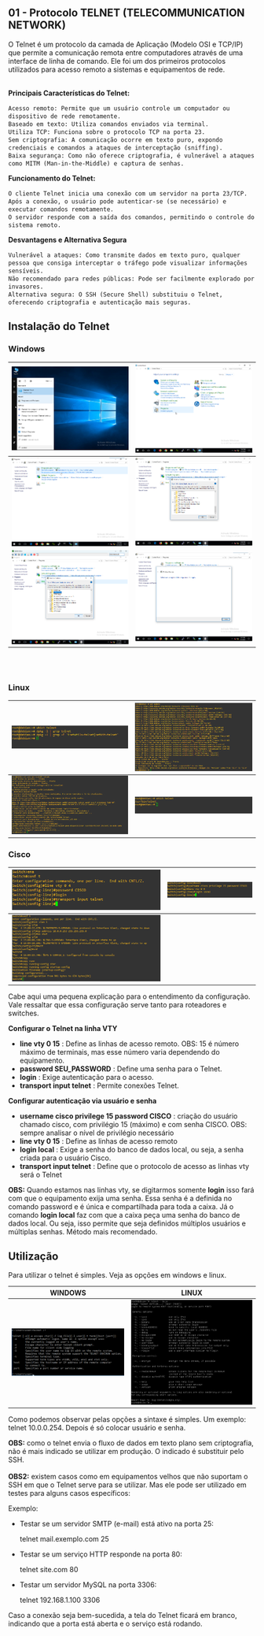 ## 01 - Protocolo TELNET (TELECOMMUNICATION NETWORK)

O Telnet é um protocolo da camada de Aplicação (Modelo OSI e TCP/IP) que permite a comunicação remota entre computadores através de uma interface de linha de comando. Ele foi um dos primeiros protocolos utilizados para acesso remoto a sistemas e equipamentos de rede. <br></br>

**Principais Características do Telnet:**

    Acesso remoto: Permite que um usuário controle um computador ou dispositivo de rede remotamente.
    Baseado em texto: Utiliza comandos enviados via terminal.
    Utiliza TCP: Funciona sobre o protocolo TCP na porta 23.
    Sem criptografia: A comunicação ocorre em texto puro, expondo credenciais e comandos a ataques de interceptação (sniffing).
    Baixa segurança: Como não oferece criptografia, é vulnerável a ataques como MITM (Man-in-the-Middle) e captura de senhas.

**Funcionamento do Telnet:**

    O cliente Telnet inicia uma conexão com um servidor na porta 23/TCP.
    Após a conexão, o usuário pode autenticar-se (se necessário) e executar comandos remotamente.
    O servidor responde com a saída dos comandos, permitindo o controle do sistema remoto.

**Desvantagens e Alternativa Segura**

    Vulnerável a ataques: Como transmite dados em texto puro, qualquer pessoa que consiga interceptar o tráfego pode visualizar informações sensíveis.
    Não recomendado para redes públicas: Pode ser facilmente explorado por invasores.
    Alternativa segura: O SSH (Secure Shell) substituiu o Telnet, oferecendo criptografia e autenticação mais seguras.

## Instalação do Telnet

### Windows

| ![WINDOWS](Imagens/telnet/windows/1.png) | ![WINDOWS](Imagens/telnet/windows/2.png) |
|------------------------------------------|------------------------------------------|
| ![WINDOWS](Imagens/telnet/windows/3.png) | ![WINDOWS](Imagens/telnet/windows/4.png) | 
| ![WINDOWS](Imagens/telnet/windows/5.png) | ![WINDOWS](Imagens/telnet/windows/6.png) | 

<br></br>

### Linux

| ![LINUX](Imagens/telnet/linux/01.png) | ![LINUX](Imagens/telnet/linux/02.png) |
|---------------------------------------|---------------------------------------|
| ![LINUX](Imagens/telnet/linux/03.png) | ![LINUX](Imagens/telnet/linux/04.png) |

### Cisco

| ![CISCO](Imagens/telnet/cisco/1.png) | ![CISCO](Imagens/telnet/cisco/2.png) |
|--------------------------------------|--------------------------------------|
| ![CISCO](Imagens/telnet/cisco/3.png)                                        |

Cabe aqui uma pequena explicação para o entendimento da configuração. Vale ressaltar que essa configuração serve tanto para roteadores e switches.

**Configurar o Telnet na linha VTY**

* **line vty 0 15** : Define as linhas de acesso remoto. OBS: 15 é número máximo de terminais, mas esse número varia dependendo do equipamento.
* **password SEU_PASSWORD** : Define uma senha para o Telnet.
* **login** : Exige autenticação para o acesso.
* **transport input telnet** : Permite conexões Telnet.

**Configurar autenticação via usuário e senha**

* **username cisco privilege 15 password CISCO** : criação do usuário chamado cisco, com privilégio 15 (máximo) e com senha CISCO. OBS: sempre analisar o nível de privilégio necessário
* **line vty 0 15** : Define as linhas de acesso remoto
* **login local** : Exige a senha do banco de dados local, ou seja, a senha criada para o usuário Cisco.
* **transport input telnet** : Define que o protocolo de acesso as linhas vty será o Telnet 

**OBS:** Quando estamos nas linhas vty, se digitarmos somente **login** isso fará com que o equipamento exija uma senha. Essa senha é a definida no comando password e é única e compartilhada para toda a caixa. Já o comando **login local** faz com que a caixa peça uma senha do banco de dados local. Ou seja, isso permite que seja definidos múltiplos usuários
e múltiplas senhas. Método mais recomendado.

## Utilização

Para utilizar o telnet é simples. Veja as opções em windows e linux.

| WINDOWS                                    | LINUX                                  |
|--------------------------------------------|----------------------------------------|
| ![WINDOWS](Imagens/telnet/man/windows.png) | ![LINUX](Imagens/telnet/man/linux.png) |

Como podemos observar pelas opções a sintaxe é simples. Um exemplo: telnet 10.0.0.254. Depois é só colocar usuário e senha.

**OBS:** como o telnet envia o fluxo de dados em texto plano sem criptografia, não é mais indicado se utilizar em produção. O indicado é substituir pelo SSH. <br></br>
**OBS2:** existem casos como em equipamentos velhos que não suportam o SSH em que o Telnet serve para se utilizar. Mas ele pode ser utilizado em testes para alguns casos específicos:

Exemplo:

* Testar se um servidor SMTP (e-mail) está ativo na porta 25:

    telnet mail.exemplo.com 25

* Testar se um serviço HTTP responde na porta 80:

    telnet site.com 80

* Testar um servidor MySQL na porta 3306:

    telnet 192.168.1.100 3306

Caso a conexão seja bem-sucedida, a tela do Telnet ficará em branco, indicando que a porta está aberta e o serviço está rodando.